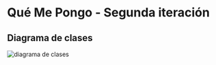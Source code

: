 # Qué Me Pongo - Segunda iteración

## Diagrama de clases

![diagrama de clases](http://www.plantuml.com/plantuml/png/ZLF1Sfim53o7h-28PnA-e9E9Wcd76Tim4ZuqbuugYrGTa3mFqKDe_hsI43Aq9Iq7-McrshUyDG-Tfg3xjeaYrj2kYpFLA8Y7A8w5r36exygNFpYSkQ_fQzz4RzEL4hWyKtUd4XVbjpgK1ZzGpK7G9cvzOR2n4xDh2QAb8DGI9Pprykpn2cXhHErgTfPeb5wKqOfVk0wRP6DzSTctSo_3Wi-cog3Fg4HLSMigd1zoZ6nLecE5ziNHrgGuFE8SEmRNB4tJe7yL7DmbNELVoAdCyQx0jm7P7Jy694FxPxHrMYZBSbAOWo0NHcJLqFvJiHqTFEN8_UvtHtUJv5lqfni_dy4HYIDWz1cDrFtfY71Ed8KJskA2p0H2Z8yAW9vz-3ThIVuzoxKqr_AyMGPgzw4zxowSYLem2bEhP2esQynitZXnk_UumSo_sSvdubR7yKDXm2cCTRAv3l4aHQsWvUCGFVT2GNFINxZf1a73upjP_uupshmQ6qR1ZN3eDDM2lLt5Q_eLhBU4q4u3tqJMW92QGqqPZqVKMPWqmvLoxYNPh522hHLADZgSlRbl-gI-oKx99KYeVEgf0StZXUxkxcSVw1oTefvZBg5tWMhy7td9G0jVUXIYJTFxs7UD_A0-_4pJfV_5oV8bGWX6o1y5p3GDul-BcUV157tR_080)
